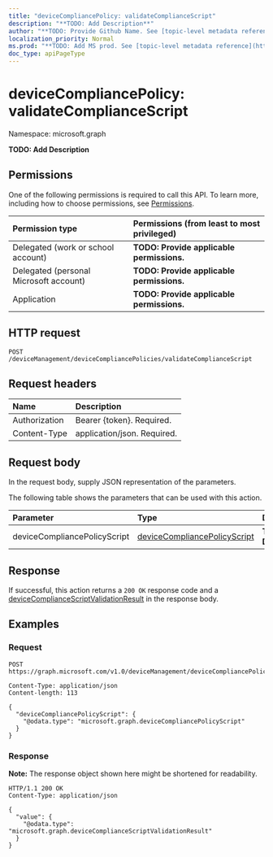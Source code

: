 ```yaml
---
title: "deviceCompliancePolicy: validateComplianceScript"
description: "**TODO: Add Description**"
author: "**TODO: Provide Github Name. See [topic-level metadata reference](https://msgo.azurewebsites.net/add/document/guidelines/metadata.html#topic-level-metadata)**"
localization_priority: Normal
ms.prod: "**TODO: Add MS prod. See [topic-level metadata reference](https://msgo.azurewebsites.net/add/document/guidelines/metadata.html#topic-level-metadata)**"
doc_type: apiPageType
---
```


# deviceCompliancePolicy: validateComplianceScript
Namespace: microsoft.graph



**TODO: Add Description**

## Permissions
One of the following permissions is required to call this API. To learn more, including how to choose permissions, see [Permissions](/graph/permissions-reference).

|Permission type|Permissions (from least to most privileged)|
|:---|:---|
|Delegated (work or school account)|**TODO: Provide applicable permissions.**|
|Delegated (personal Microsoft account)|**TODO: Provide applicable permissions.**|
|Application|**TODO: Provide applicable permissions.**|

## HTTP request

<!-- {
  "blockType": "ignored"
}
-->
``` http
POST /deviceManagement/deviceCompliancePolicies/validateComplianceScript
```

## Request headers
|Name|Description|
|:---|:---|
|Authorization|Bearer {token}. Required.|
|Content-Type|application/json. Required.|

## Request body
In the request body, supply JSON representation of the parameters.

The following table shows the parameters that can be used with this action.

|Parameter|Type|Description|
|:---|:---|:---|
|deviceCompliancePolicyScript|[deviceCompliancePolicyScript](../resources/devicecompliancepolicyscript.md)|**TODO: Add Description**|



## Response

If successful, this action returns a `200 OK` response code and a [deviceComplianceScriptValidationResult](../resources/devicecompliancescriptvalidationresult.md) in the response body.

## Examples

### Request
<!-- {
  "blockType": "request",
  "name": "devicecompliancepolicy_validatecompliancescript"
}
-->
``` http
POST https://graph.microsoft.com/v1.0/deviceManagement/deviceCompliancePolicies/validateComplianceScript

Content-Type: application/json
Content-length: 113

{
  "deviceCompliancePolicyScript": {
    "@odata.type": "microsoft.graph.deviceCompliancePolicyScript"
  }
}
```


### Response
**Note:** The response object shown here might be shortened for readability.
<!-- {
  "blockType": "response",
  "truncated": true,
  "@odata.type": "microsoft.graph.deviceComplianceScriptValidationResult"
}
-->
``` http
HTTP/1.1 200 OK
Content-Type: application/json

{
  "value": {
    "@odata.type": "microsoft.graph.deviceComplianceScriptValidationResult"
  }
}
```

